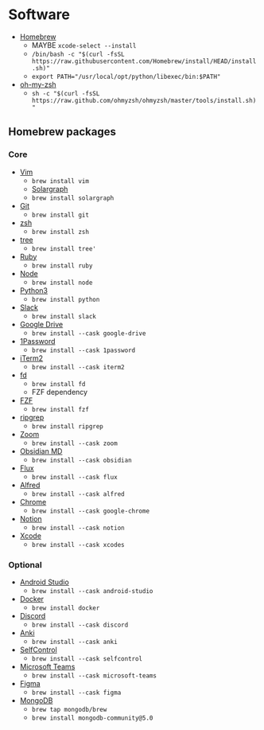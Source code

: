 # Software
- [Homebrew](https://brew.sh/)
  - MAYBE `xcode-select --install`
  - `/bin/bash -c "$(curl -fsSL https://raw.githubusercontent.com/Homebrew/install/HEAD/install.sh)"`
  - `export PATH="/usr/local/opt/python/libexec/bin:$PATH"`
- [oh-my-zsh](https://ohmyz.sh/#install)
  - `sh -c "$(curl -fsSL https://raw.github.com/ohmyzsh/ohmyzsh/master/tools/install.sh)"`

## Homebrew packages
### Core
- [Vim](https://formulae.brew.sh/formula/vim#default)
  - `brew install vim`
   - [Solargraph](https://formulae.brew.sh/formula/solargraph#default)
    - `brew install solargraph`
- [Git](https://formulae.brew.sh/formula/git#default)
  - `brew install git`
- [zsh](https://formulae.brew.sh/formula/zsh#default)
  - `brew install zsh`
- [tree](https://formulae.brew.sh/formula/tree#default)
  - `brew install tree'`
- [Ruby](https://formulae.brew.sh/formula/ruby#default)
  - `brew install ruby`
- [Node](https://formulae.brew.sh/formula/node#default)
  - `brew install node`
- [Python3](https://docs.python-guide.org/starting/install3/osx/)
  - `brew install python`
- [Slack]()
  - `brew install slack`
- [Google Drive](https://formulae.brew.sh/cask/google-drive#default)
  - `brew install --cask google-drive`
- [1Password](https://formulae.brew.sh/cask/1password#default)
  - `brew install --cask 1password`
- [iTerm2](https://formulae.brew.sh/cask/iterm2#default)
  - `brew install --cask iterm2`
- [fd](https://formulae.brew.sh/formula/fd#default)
  - `brew install fd`
  - FZF dependency
- [FZF](https://formulae.brew.sh/formula/fzf#default)
  - `brew install fzf`
- [ripgrep](https://formulae.brew.sh/formula/ripgrep#default)
  - `brew install ripgrep`
- [Zoom](https://formulae.brew.sh/cask/zoom#default)
  - `brew install --cask zoom`
- [Obsidian MD](https://formulae.brew.sh/cask/obsidian)
  - `brew install --cask obsidian`
- [Flux](https://formulae.brew.sh/cask/flux#default)
  - `brew install --cask flux`
- [Alfred](https://formulae.brew.sh/cask/alfred#default)
  - `brew install --cask alfred`
- [Chrome](https://formulae.brew.sh/cask/google-chrome)
  - `brew install --cask google-chrome`
- [Notion](https://formulae.brew.sh/cask/notion#default)
  - `brew install --cask notion`
- [Xcode](https://formulae.brew.sh/cask/xcodes#default)
  - `brew install --cask xcodes`

### Optional
- [Android Studio](https://formulae.brew.sh/cask/android-studio#default)
  - `brew install --cask android-studio`
- [Docker](https://formulae.brew.sh/formula/docker#default)
  - `brew install docker`
- [Discord](https://formulae.brew.sh/cask/discord#default)
  - `brew install --cask discord`
- [Anki](https://formulae.brew.sh/cask/anki#default)
  - `brew install --cask anki`
- [SelfControl](https://formulae.brew.sh/cask/selfcontrol#default)
  - `brew install --cask selfcontrol`
- [Microsoft Teams](https://formulae.brew.sh/cask/microsoft-teams)
  - `brew install --cask microsoft-teams`
- [Figma](https://formulae.brew.sh/cask/figma#default)
  - `brew install --cask figma`
- [MongoDB](https://docs.mongodb.com/manual/tutorial/install-mongodb-on-os-x/)
  - `brew tap mongodb/brew`
  - `brew install mongodb-community@5.0`
